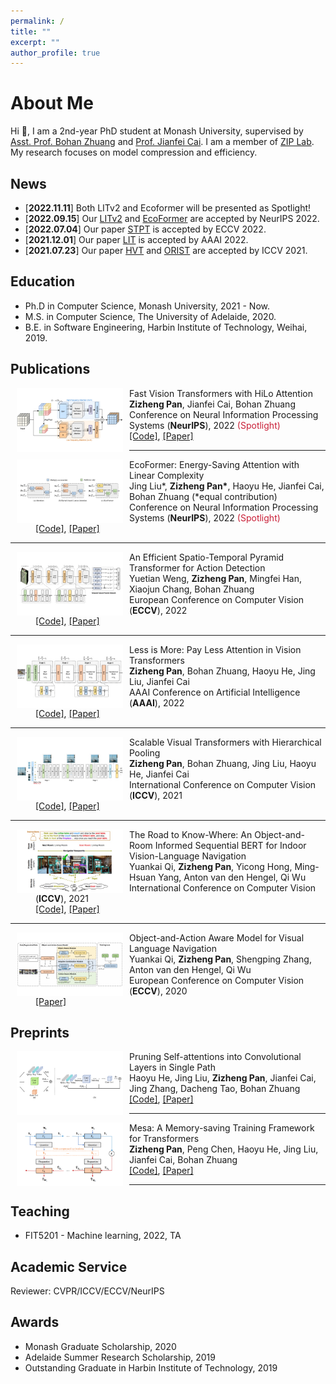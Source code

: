 ```yaml
---
permalink: /
title: ""
excerpt: ""
author_profile: true
---
```



# About Me

Hi 👋, I am a 2nd-year PhD student at Monash University, supervised by [Asst. Prof. Bohan Zhuang](https://scholar.google.com.au/citations?user=DFuDBBwAAAAJ) and [Prof. Jianfei Cai](https://scholar.google.com.au/citations?user=N6czCoUAAAAJ). I am a member of [ZIP Lab](https://ziplab.github.io/). My research focuses on model compression and efficiency.



## News
- [**2022.11.11**] Both LITv2 and Ecoformer will be presented as Spotlight!
- [**2022.09.15**] Our [LITv2](https://arxiv.org/abs/2205.13213) and [EcoFormer](https://github.com/ziplab/EcoFormer) are accepted by NeurIPS 2022.
- [**2022.07.04**] Our paper [STPT](https://arxiv.org/abs/2207.10448) is accepted by ECCV 2022.
- [**2021.12.01**] Our paper [LIT](https://arxiv.org/abs/2105.14217) is accepted by AAAI 2022.
- [**2021.07.23**] Our paper [HVT](https://arxiv.org/abs/2103.10619) and [ORIST](https://arxiv.org/abs/2104.04167) are accepted by ICCV 2021.



## Education

- Ph.D in Computer Science, Monash University, 2021 - Now.
- M.S. in Computer Science, The University of Adelaide, 2020.
- B.E. in Software Engineering, Harbin Institute of Technology, Weihai, 2019.


## Publications

<dl>
  <dt ><img align="left" width="170" hspace="10"  wspace="20" src="../images/litv2.jpg"></dt>
  <dt> Fast Vision Transformers with HiLo Attention</dt>
  <dd><strong>Zizheng Pan</strong>, Jianfei Cai, Bohan Zhuang</dd>	
  <dd> Conference on Neural Information Processing Systems (<strong>NeurIPS</strong>), 2022 <font color="#c91f37">(Spotlight)</font></dd>
  <dd>
    <a href="https://github.com/ziplab/LITv2">[Code]</a>, 
    <a href="https://arxiv.org/abs/2205.13213">[Paper]</a>
  </dd>
</dl>





------

<dl>
  <dt ><img align="left" width="170" hspace="10" src="../images/ecoformer.jpg"></dt>
  <dt> EcoFormer: Energy-Saving Attention with Linear Complexity</dt>
  <dd>Jing Liu*, <strong>Zizheng Pan*</strong>, Haoyu He, Jianfei Cai, Bohan Zhuang (*equal contribution)</dd>
  <dd> Conference on Neural Information Processing Systems (<strong>NeurIPS</strong>), 2022  <font color="#c91f37">(Spotlight)</font></dd>
  <dd>
    <a href="https://github.com/ziplab/EcoFormer">[Code]</a>, 
    <a href="https://arxiv.org/abs/2209.09004">[Paper]</a>
  </dd>
</dl>







------

<dl>
  <dt ><img align="left" width="170" hspace="10" src="../images/stpt.jpg"></dt>
  <dt> An Efficient Spatio-Temporal Pyramid Transformer for Action Detection</dt>
  <dd>Yuetian Weng, <strong>Zizheng Pan</strong>, Mingfei Han, Xiaojun Chang, Bohan Zhuang</dd>	
  <dd>European Conference on Computer Vision (<strong>ECCV</strong>), 2022</dd>
  <dd>
    <a href="https://github.com/ziplab/STPT">[Code]</a>, 
    <a href="https://arxiv.org/abs/2207.10448">[Paper]</a>
  </dd>
</dl>

------

<dl>
  <dt ><img align="left" width="170" hspace="10" src="../images/lit.jpg"></dt>
  <dt> Less is More: Pay Less Attention in Vision Transformers</dt>
  <dd><strong>Zizheng Pan</strong>, Bohan Zhuang, Haoyu He, Jing Liu, Jianfei Cai</dd>	
  <dd>AAAI Conference on Artificial Intelligence (<strong>AAAI</strong>), 2022</dd>
  <dd>
    <a href="https://github.com/ziplab/LIT">[Code]</a>, 
    <a href="https://arxiv.org/abs/2105.14217">[Paper]</a>
  </dd>
</dl>



------


<dl>
  <dt ><img align="left" width="170" hspace="10" src="../images/hvt.jpg"></dt>
  <dt> Scalable Visual Transformers with Hierarchical Pooling</dt>
  <dd><strong>Zizheng Pan</strong>, Bohan Zhuang, Jing Liu, Haoyu He, Jianfei Cai</dd>	
  <dd>International Conference on Computer Vision (<strong>ICCV</strong>), 2021</dd>
  <dd>
  	<a href="https://github.com/ziplab/HVT">[Code]</a>,
    <a href="https://arxiv.org/abs/2103.10619">[Paper]</a>
  </dd>
</dl>


------

<dl>
  <dt ><img align="left" width="170" hspace="10" src="../images/orist.jpg"></dt>
  <dt> The Road to Know-Where: An Object-and-Room Informed Sequential BERT for Indoor Vision-Language Navigation</dt>
  <dd>Yuankai Qi, <strong>Zizheng Pan</strong>, Yicong Hong, Ming-Hsuan Yang, Anton van den Hengel, Qi Wu</dd>	
  <dd>International Conference on Computer Vision (<strong>ICCV</strong>), 2021</dd>
  <dd>
    <a href="https://github.com/YuankaiQi/ORIST">[Code]</a>,
    <a href="https://arxiv.org/abs/2104.04167">[Paper]</a>
  </dd>
</dl>



------

<dl>
  <dt ><img align="left" width="170" hspace="10" src="../images/oaa.jpg"></dt>
  <dt> Object-and-Action Aware Model for Visual Language Navigation</dt>
  <dd>Yuankai Qi, <strong>Zizheng Pan</strong>, Shengping Zhang, Anton van den Hengel, Qi Wu</dd>	
  <dd>European Conference on Computer Vision (<strong>ECCV</strong>), 2020</dd>
  <dd>
    <a href="https://arxiv.org/abs/2007.14626">[Paper]</a>
  </dd>
</dl>



## Preprints
<dl>
  <dt ><img align="left" width="170" hspace="10" src="../images/spvit.png"></dt>
  <dt> Pruning Self-attentions into Convolutional Layers in Single Path</dt>
  <dd>Haoyu He, Jing Liu, <strong>Zizheng Pan</strong>, Jianfei Cai, Jing Zhang, Dacheng Tao, Bohan Zhuang</dd>	
  <dd>
    <a href="https://github.com/ziplab/SPViT">[Code]</a>, 
    <a href="https://arxiv.org/abs/2111.11802">[Paper]</a>
  </dd>
</dl>


------

<dl>
  <dt ><img align="left" width="170" hspace="10" src="../images/mesa.png"></dt>
  <dt> Mesa: A Memory-saving Training Framework for Transformers</dt>
  <dd><strong>Zizheng Pan</strong>, Peng Chen, Haoyu He, Jing Liu, Jianfei Cai, Bohan Zhuang</dd>	
  <dd>
    <a href="https://github.com/ziplab/Mesa">[Code]</a>, 
    <a href="https://arxiv.org/abs/2111.11124">[Paper]</a>
  </dd>
</dl>


------

## Teaching

- FIT5201 - Machine learning, 2022, TA

## Academic Service

Reviewer: CVPR/ICCV/ECCV/NeurIPS

## Awards

- Monash Graduate Scholarship, 2020
- Adelaide Summer Research Scholarship, 2019
- Outstanding Graduate in Harbin Institute of Technology, 2019
